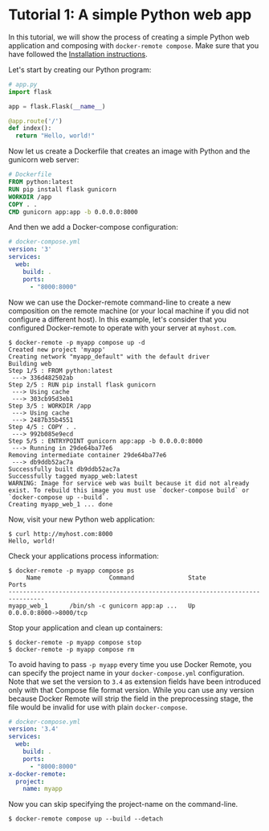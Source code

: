 # Tutorial 1: A simple Python web app

In this tutorial, we will show the process of creating a simple Python web
application and composing with `docker-remote compose`. Make sure that you
have followed the [Installation instructions](install.md).

Let's start by creating our Python program:

```python
# app.py
import flask

app = flask.Flask(__name__)

@app.route('/')
def index():
  return "Hello, world!"
```

Now let us create a Dockerfile that creates an image with Python and the
gunicorn web server:

```Dockerfile
# Dockerfile
FROM python:latest
RUN pip install flask gunicorn
WORKDIR /app
COPY . .
CMD gunicorn app:app -b 0.0.0.0:8000
```

And then we add a Docker-compose configuration:

```yaml
# docker-compose.yml
version: '3'
services:
  web:
    build: .
    ports:
      - "8000:8000"
```

Now we can use the Docker-remote command-line to create a new composition on
the remote machine (or your local machine if you did not configure a different
host). In this example, let's consider that you configured Docker-remote to
operate with your server at `myhost.com`.

```
$ docker-remote -p myapp compose up -d
Created new project 'myapp'
Creating network "myapp_default" with the default driver
Building web
Step 1/5 : FROM python:latest
 ---> 336d482502ab
Step 2/5 : RUN pip install flask gunicorn
 ---> Using cache
 ---> 303cb95d3eb1
Step 3/5 : WORKDIR /app
 ---> Using cache
 ---> 2487b35b4551
Step 4/5 : COPY . .
 ---> 992b085e9ecd
Step 5/5 : ENTRYPOINT gunicorn app:app -b 0.0.0.0:8000
 ---> Running in 29de64ba77e6
Removing intermediate container 29de64ba77e6
 ---> db9ddb52ac7a
Successfully built db9ddb52ac7a
Successfully tagged myapp_web:latest
WARNING: Image for service web was built because it did not already exist. To rebuild this image you must use `docker-compose build` or `docker-compose up --build`.
Creating myapp_web_1 ... done
```

Now, visit your new Python web application:

    $ curl http://myhost.com:8000
    Hello, world!

Check your applications process information:

```
$ docker-remote -p myapp compose ps
     Name                   Command               State           Ports
--------------------------------------------------------------------------------
myapp_web_1      /bin/sh -c gunicorn app:ap ...   Up      0.0.0.0:8000->8000/tcp
```

Stop your application and clean up containers:

    $ docker-remote -p myapp compose stop
    $ docker-remote -p myapp compose rm

To avoid having to pass `-p myapp` every time you use Docker Remote, you
can specify the project name in your `docker-compose.yml` configuration.
Note that we set the version to `3.4` as extension fields have been introduced
only with that Compose file format version. While you can use any version
because Docker Remote will strip the field in the preprocessing stage, the
file would be invalid for use with plain `docker-compose`.

```yaml
# docker-compose.yml
version: '3.4'
services:
  web:
    build: .
    ports:
      - "8000:8000"
x-docker-remote:
  project:
    name: myapp
```

Now you can skip specifying the project-name on the command-line.

    $ docker-remote compose up --build --detach
